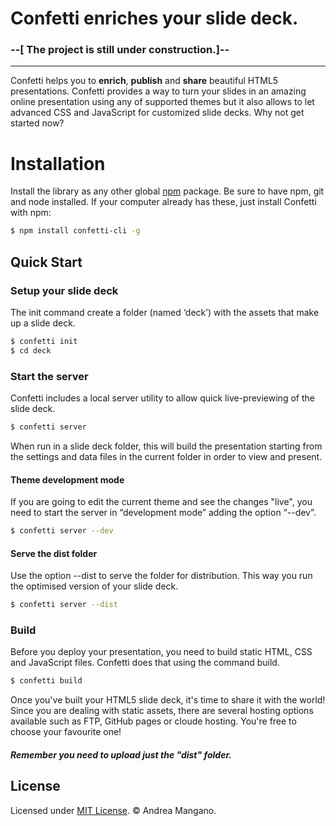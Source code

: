 # Confetti enriches your slide deck.
### --[ The project is still under construction.]--
---

Confetti helps you to **enrich**, **publish** and **share** beautiful HTML5 presentations.
Confetti provides a way to turn your slides in an amazing online presentation
using any of supported themes but it also allows to let advanced CSS and
JavaScript for customized slide decks. Why not get started now?

# Installation
Install the library as any other global [npm](https://www.npmjs.com) package. Be sure to have npm, git and node installed. If your computer already has these, just install Confetti with npm:

``` bash
$ npm install confetti-cli -g
```

## Quick Start

### Setup your slide deck

The init command create a folder (named ‘deck’) with the assets that make up a slide deck.

``` bash
$ confetti init
$ cd deck
```

### Start the server
Confetti includes a local server utility to allow quick live-previewing of the slide deck.

``` bash
$ confetti server
```
When run in a slide deck folder, this will build the presentation starting from the settings and data files in the current folder in order to view and present.

#### Theme development mode
If you are going to edit the current theme and see the changes "live", you need to start the server in “development mode” adding the option “--dev”.

``` bash
$ confetti server --dev
```

#### Serve the dist folder
Use the option --dist to serve the folder for distribution. This way you run the optimised version of your slide deck.

``` bash
$ confetti server --dist
```

### Build
Before you deploy your presentation, you need to build static HTML, CSS and JavaScript files.
Confetti does that using the command build.

``` bash
$ confetti build
```

Once you've built your HTML5 slide deck, it's time to share it with the world! 
Since you are dealing with static assets, there are several hosting options available such as FTP, GitHub pages or cloude hosting. You're free to choose your favourite one!
##### Remember you need to upload just the "dist" folder.

## License

Licensed under [MIT License](LICENSE). © Andrea Mangano.
